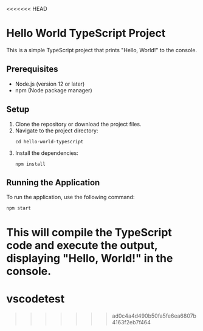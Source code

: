<<<<<<< HEAD
# Hello World TypeScript Project

This is a simple TypeScript project that prints "Hello, World!" to the console.

## Prerequisites

- Node.js (version 12 or later)
- npm (Node package manager)

## Setup

1. Clone the repository or download the project files.
2. Navigate to the project directory:
   ```
   cd hello-world-typescript
   ```
3. Install the dependencies:
   ```
   npm install
   ```

## Running the Application

To run the application, use the following command:
```
npm start
```

This will compile the TypeScript code and execute the output, displaying "Hello, World!" in the console.
=======
# vscodetest
>>>>>>> ad0c4a4d490b50fa5fe6ea6807b4163f2eb7f464
